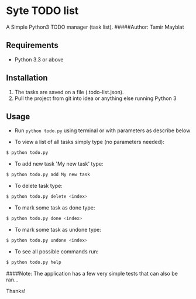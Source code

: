# Syte TODO list
A Simple Python3 TODO manager (task list).
#####Author: Tamir Mayblat

## Requirements
- Python 3.3 or above

## Installation
1. The tasks are saved on a file (.todo-list.json).
2. Pull the project from git into idea or anything else running Python 3  

## Usage
* Run `python todo.py` using terminal or with parameters as describe below

* To view a list of all tasks simply type (no parameters needed):
```bash
$ python todo.py
```
* To add new task 'My new task' type:
```bash
$ python todo.py add My new task
```
* To delete task type:
```bash
$ python todo.py delete <index>
```
* To mark some task as done type:
```bash
$ python todo.py done <index>
```
* To mark some task as undone type:
```bash
$ python todo.py undone <index>
```
* To see all possible commands run:
```bash
$ python todo.py help
```

####Note:
The application has a few very simple tests that can also be ran...

Thanks!